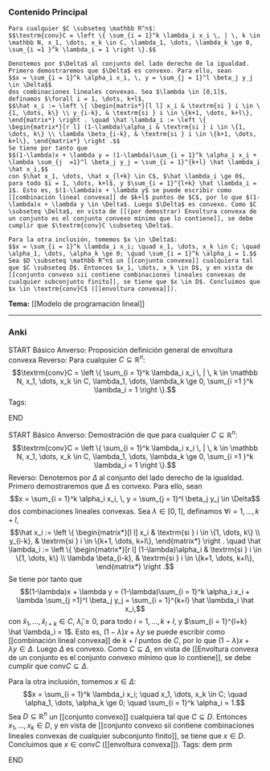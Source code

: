 ### Contenido Principal

```ad-proposition
Para cualquier $C \subseteq \mathbb R^n$:
$$\textrm{conv}C = \left \{ \sum_{i = 1}^k \lambda_i x_i \, | \, k \in \mathbb N, x_1, \dots, x_k \in C, \lambda_1, \dots, \lambda_k \ge 0, \sum_{i =1 }^k \lambda_i = 1 \right \}.$$
```

```ad-proof
Denotemos por $\Delta$ al conjunto del lado derecho de la igualdad. Primero demostraremos que $\Delta$ es convexo. Para ello, sean
$$x = \sum_{i = 1}^k \alpha_i x_i, \, y = \sum_{j = 1}^l \beta_j y_j \in \Delta$$
dos combinaciones lineales convexas. Sea $\lambda \in [0,1]$, definamos $\forall i = 1, \dots, k+l$,
$$\hat x_i := \left \{ \begin{matrix*}[l l] x_i & \textrm{si } i \in \{1, \dots, k\} \\ y_{i-k}, & \textrm{si } i \in \{k+1, \dots, k+l\}, \end{matrix*} \right . \quad \hat \lambda_i := \left \{ \begin{matrix*}[r l] (1-\lambda)\alpha_i & \textrm{si } i \in \{1, \dots, k\} \\ \lambda \beta_{i-k}, & \textrm{si } i \in \{k+1, \dots, k+l\}, \end{matrix*} \right .$$
Se tiene por tanto que
$$(1-\lambda)x + \lambda y = (1-\lambda)\sum_{i = 1}^k \alpha_i x_i + \lambda \sum_{j  =1}^l \beta_j y_j = \sum_{i = 1}^{k+l} \hat \lambda_i \hat x_i,$$
con $\hat x_1, \dots, \hat x_{l+k} \in C$, $\hat \lambda_i \ge 0$, para todo $i = 1, \dots, k+l$, y $\sum_{i = 1}^{l+k} \hat \lambda_i = 1$. Esto es, $(1-\lambda)x + \lambda y$ se puede escribir como [[combinación lineal convexa]] de $k+l$ puntos de $C$, por lo que $(1-\lambda)x + \lambda y \in \Delta$. Luego $\Delta$ es convexo. Como $C \subseteq \Delta$, en vista de [[(por demostrar) Envoltura convexa de un conjunto es el conjunto convexo mínimo que lo contiene]], se debe cumplir que $\textrm{conv}C \subseteq \Delta$.

Para la otra inclusión, tomemos $x \in \Delta$:
$$x = \sum_{i = 1}^k \lambda_i x_i; \quad x_1, \dots, x_k \in C; \quad \alpha_1, \dots, \alpha_k \ge 0; \quad \sum_{i = 1}^k \alpha_i = 1.$$
Sea $D \subseteq \mathbb R^n$ un [[conjunto convexo]] cualquiera tal que $C \subseteq D$. Entonces $x_1, \dots, x_k \in D$, y en vista de [[conjunto convexo sii contiene combinaciones lineales convexas de cualquier subconjunto finito]], se tiene que $x \in D$. Concluimos que $x \in \textrm{conv}C$ ([[envoltura convexa]]).
```

**Tema:** [[Modelo de programación lineal]]

---
### Anki

START
Básico
Anverso: Proposición definición general de envoltura convexa
Reverso: Para cualquier $C \subseteq \mathbb R^n$:
$$\textrm{conv}C = \left \{ \sum_{i = 1}^k \lambda_i x_i \, | \, k \in \mathbb N, x_1, \dots, x_k \in C, \lambda_1, \dots, \lambda_k \ge 0, \sum_{i =1 }^k \lambda_i = 1 \right \}.$$
Tags:
<!--ID: 1727083427994-->
END

START
Básico
Anverso: Demostración de que para cualquier $C \subseteq \mathbb R^n$:
$$\textrm{conv}C = \left \{ \sum_{i = 1}^k \lambda_i x_i \, | \, k \in \mathbb N, x_1, \dots, x_k \in C, \lambda_1, \dots, \lambda_k \ge 0, \sum_{i =1 }^k \lambda_i = 1 \right \}.$$
Reverso: Denotemos por $\Delta$ al conjunto del lado derecho de la igualdad. Primero demostraremos que $\Delta$ es convexo. Para ello, sean
$$x = \sum_{i = 1}^k \alpha_i x_i, \, y = \sum_{j = 1}^l \beta_j y_j \in \Delta$$
dos combinaciones lineales convexas. Sea $\lambda \in [0,1]$, definamos $\forall i = 1, \dots, k+l$,
$$\hat x_i := \left \{ \begin{matrix*}[l l] x_i & \textrm{si } i \in \{1, \dots, k\} \\ y_{i-k}, & \textrm{si } i \in \{k+1, \dots, k+l\}, \end{matrix*} \right . \quad \hat \lambda_i := \left \{ \begin{matrix*}[r l] (1-\lambda)\alpha_i & \textrm{si } i \in \{1, \dots, k\} \\ \lambda \beta_{i-k}, & \textrm{si } i \in \{k+1, \dots, k+l\}, \end{matrix*} \right .$$
Se tiene por tanto que
$$(1-\lambda)x + \lambda y = (1-\lambda)\sum_{i = 1}^k \alpha_i x_i + \lambda \sum_{j  =1}^l \beta_j y_j = \sum_{i = 1}^{k+l} \hat \lambda_i \hat x_i,$$
con $\hat x_1, \dots, \hat x_{l+k} \in C$, $\hat \lambda_i \ge 0$, para todo $i = 1, \dots, k+l$, y $\sum_{i = 1}^{l+k} \hat \lambda_i = 1$. Esto es, $(1-\lambda)x + \lambda y$ se puede escribir como [[combinación lineal convexa]] de $k+l$ puntos de $C$, por lo que $(1-\lambda)x + \lambda y \in \Delta$. Luego $\Delta$ es convexo. Como $C \subseteq \Delta$, en vista de [[Envoltura convexa de un conjunto es el conjunto convexo mínimo que lo contiene]], se debe cumplir que $\textrm{conv}C \subseteq \Delta$.

Para la otra inclusión, tomemos $x \in \Delta$:
$$x = \sum_{i = 1}^k \lambda_i x_i; \quad x_1, \dots, x_k \in C; \quad \alpha_1, \dots, \alpha_k \ge 0; \quad \sum_{i = 1}^k \alpha_i = 1.$$
Sea $D \subseteq \mathbb R^n$ un [[conjunto convexo]] cualquiera tal que $C \subseteq D$. Entonces $x_1, \dots, x_k \in D$, y en vista de [[conjunto convexo sii contiene combinaciones lineales convexas de cualquier subconjunto finito]], se tiene que $x \in D$. Concluimos que $x \in \textrm{conv}C$ ([[envoltura convexa]]).
Tags: dem prm
<!--ID: 1727083427996-->
END
